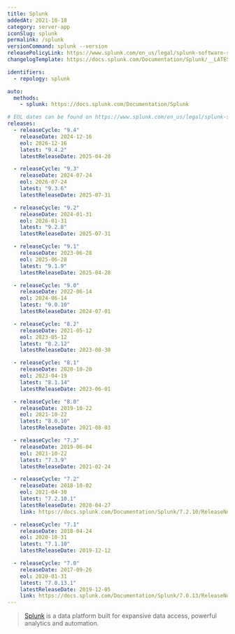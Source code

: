 ```yaml
---
title: Splunk
addedAt: 2021-10-18
category: server-app
iconSlug: splunk
permalink: /splunk
versionCommand: splunk --version
releasePolicyLink: https://www.splunk.com/en_us/legal/splunk-software-support-policy.html
changelogTemplate: https://docs.splunk.com/Documentation/Splunk/__LATEST__/ReleaseNotes/MeetSplunk

identifiers:
  - repology: splunk

auto:
  methods:
    - splunk: https://docs.splunk.com/Documentation/Splunk

# EOL dates can be found on https://www.splunk.com/en_us/legal/splunk-software-support-policy.html.
releases:
  - releaseCycle: "9.4"
    releaseDate: 2024-12-16
    eol: 2026-12-16
    latest: "9.4.2"
    latestReleaseDate: 2025-04-28

  - releaseCycle: "9.3"
    releaseDate: 2024-07-24
    eol: 2026-07-24
    latest: "9.3.6"
    latestReleaseDate: 2025-07-31

  - releaseCycle: "9.2"
    releaseDate: 2024-01-31
    eol: 2026-01-31
    latest: "9.2.8"
    latestReleaseDate: 2025-07-31

  - releaseCycle: "9.1"
    releaseDate: 2023-06-28
    eol: 2025-06-28
    latest: "9.1.9"
    latestReleaseDate: 2025-04-28

  - releaseCycle: "9.0"
    releaseDate: 2022-06-14
    eol: 2024-06-14
    latest: "9.0.10"
    latestReleaseDate: 2024-07-01

  - releaseCycle: "8.2"
    releaseDate: 2021-05-12
    eol: 2023-05-12
    latest: "8.2.12"
    latestReleaseDate: 2023-08-30

  - releaseCycle: "8.1"
    releaseDate: 2020-10-20
    eol: 2023-04-19
    latest: "8.1.14"
    latestReleaseDate: 2023-06-01

  - releaseCycle: "8.0"
    releaseDate: 2019-10-22
    eol: 2021-10-22
    latest: "8.0.10"
    latestReleaseDate: 2021-08-03

  - releaseCycle: "7.3"
    releaseDate: 2019-06-04
    eol: 2021-10-22
    latest: "7.3.9"
    latestReleaseDate: 2021-02-24

  - releaseCycle: "7.2"
    releaseDate: 2018-10-02
    eol: 2021-04-30
    latest: "7.2.10.1"
    latestReleaseDate: 2020-04-27
    link: https://docs.splunk.com/Documentation/Splunk/7.2.10/ReleaseNotes/MeetSplunk

  - releaseCycle: "7.1"
    releaseDate: 2018-04-24
    eol: 2020-10-31
    latest: "7.1.10"
    latestReleaseDate: 2019-12-12

  - releaseCycle: "7.0"
    releaseDate: 2017-09-26
    eol: 2020-01-31
    latest: "7.0.13.1"
    latestReleaseDate: 2019-12-05
    link: https://docs.splunk.com/Documentation/Splunk/7.0.13/ReleaseNotes/MeetSplunk
---
```


> [Splunk](https://www.splunk.com/) is a data platform built for expansive data access, powerful
> analytics and automation.
